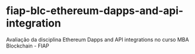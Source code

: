 # fiap-blc-ethereum-dapps-and-api-integration
Avaliação da disciplina Ethereum Dapps and API integrations no curso MBA Blockchain - FIAP
